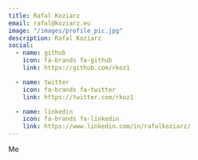 ```yaml
---
title: Rafal Koziarz
email: rafal@koziarz.eu
image: "/images/profile_pic.jpg"
description: Rafal Koziarz 
social:
  - name: github
    icon: fa-brands fa-github
    link: https://github.com/rkoz1

  - name: twitter
    icon: fa-brands fa-twitter
    link: https://twitter.com/rkoz1

  - name: linkedin
    icon: fa-brands fa-linkedin
    link: https://www.linkedin.com/in/rafalkoziarz/
---
```


Me